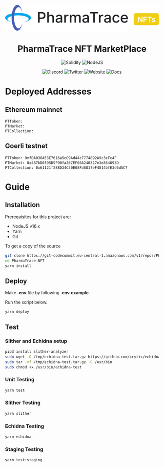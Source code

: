 
![PharmaTrace](logo.svg)

<h1 align="center">PharmaTrace NFT MarketPlace</h1>


<div align="center">

![Solidity](https://img.shields.io/badge/Solidity-0.8.17-e6e6e6?style=for-the-badge&logo=solidity&logoColor=black) ![NodeJS](https://img.shields.io/badge/Node.js-16.x-339933?style=for-the-badge&logo=nodedotjs&logoColor=white)

[![Discord](https://img.shields.io/badge/Discord-7289DA?style=for-the-badge&logo=discord&logoColor=white)]() [![Twitter](https://img.shields.io/badge/Twitter-1DA1F2?style=for-the-badge&logo=twitter&logoColor=white)]() [![Website](https://img.shields.io/badge/Website-E34F26?style=for-the-badge&logo=Google-chrome&logoColor=white)]() [![Docs](https://img.shields.io/badge/Docs-7B36ED?style=for-the-badge&logo=gitbook&logoColor=white)]()

</div>

# Deployed Addresses

## Ethereum mainnet

```
PTToken:
PTMarket:
PTCollection:
```

## Goerli testnet

```
PTToken: 0xfDA036A53E7616a5cC9Ad44c7774892A9c3eFc4F
PTMarket: 0x487bD0f95D9F90fa267EF66A240327e3e864693D
PTCollection: 0x61121f288D34C30E08Fd8817eF4814bfE3d6d5C7
```

# Guide

## Installation

Prerequisites for this project are:

- NodeJS v16.x
- Yarn
- Git

To get a copy of the source

```bash
git clone https://git-codecommit.eu-central-1.amazonaws.com/v1/repos/PharmaTrace-NFT
cd PharmaTrace-NFT
yarn install
```

## Deploy
Make **.env** file by following **.env.example**.

Run the script below.
```bash
yarn deploy
```

## Test

### Slither and Echidna setup
```bash
pip3 install slither-analyzer
sudo wget -O /tmp/echidna-test.tar.gz https://github.com/crytic/echidna/releases/download/v1.7.2/echidna-test-1.7.2-Ubuntu-18.04.tar.gz
sudo tar -xf /tmp/echidna-test.tar.gz -C /usr/bin
sudo chmod +x /usr/bin/echidna-test
```
### Unit Testing
```bash
yarn test
```

### Slither Testing
```bash
yarn slither
```

### Echidna Testing
```bash
yarn echidna
```

### Staging Testing
```bash
yarn test:staging
```

